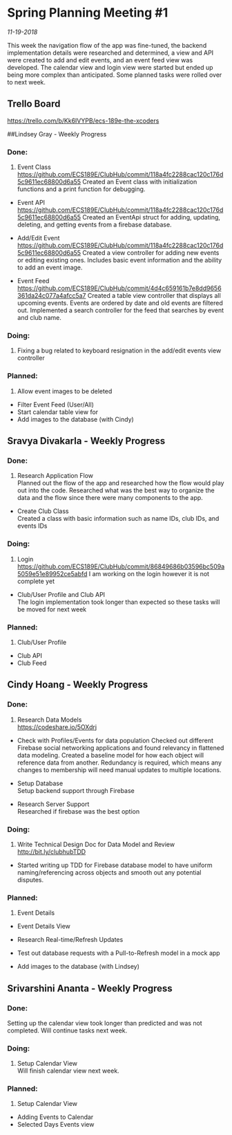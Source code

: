 # Spring Planning Meeting #1 
*11-19-2018*

This week the navigation flow of the app was fine-tuned, the backend implementation details were researched and determined, a view and API were created to add and edit events, and an event feed view was developed. The calendar view and login view were started but ended up being more complex than anticipated. Some planned tasks were rolled over to next week.

## Trello Board
https://trello.com/b/Kk6IVYPB/ecs-189e-the-xcoders


##Lindsey Gray - Weekly Progress

### Done:
1.  Event Class  
<https://github.com/ECS189E/ClubHub/commit/118a4fc2288cac120c176d5c9611ec68800d6a55>
Created an Event class with initialization functions and a print function for debugging.

* Event API 
<https://github.com/ECS189E/ClubHub/commit/118a4fc2288cac120c176d5c9611ec68800d6a55>
Created an EventApi struct for adding, updating, deleting, and getting events from a firebase database.

* Add/Edit Event 
<https://github.com/ECS189E/ClubHub/commit/118a4fc2288cac120c176d5c9611ec68800d6a55>
Created a view controller for adding new events or editing existing ones. Includes basic event information and the ability to add an event image.

* Event Feed 
<https://github.com/ECS189E/ClubHub/commit/4d4c659161b7e8dd9656361da24c077a4afcc5a7> 
Created a table view controller that displays all upcoming events. Events are ordered by date and old events are filtered out.
Implemented a search controller for the feed that searches by event and club name.

### Doing:
1. Fixing a bug related to keyboard resignation in the add/edit events view controller

### Planned:
1. Allow event images to be deleted 
* Filter Event Feed  (User/All)
* Start calendar table view for 
* Add images to the database (with Cindy)


## Sravya Divakarla - Weekly Progress

### Done:
1. Research Application Flow  
Planned out the flow of the app and researched how the flow would play out into the code. Researched what was the best way to organize the data and the flow since there were many components to the app. 

* Create Club Class  
Created a class with basic information such as name IDs, club IDs, and events IDs

### Doing:
1. Login  <https://github.com/ECS189E/ClubHub/commit/86849686b03596bc509a5059e51e89952ce5abfd>
I am working on the login however it is not complete yet

* Club/User Profile and Club API  
The login implementation took longer than expected so these tasks will be moved for next week

### Planned:
1. Club/User Profile
* Club API  
* Club Feed   


## Cindy Hoang  - Weekly Progress

### Done:
1. Research Data Models  
<https://codeshare.io/5OXdrj> 

*  Check with Profiles/Events for data population 
Checked out different Firebase social networking applications and found relevancy in flattened data modeling. Created a baseline model for how each object will reference data from another. Redundancy is required, which means any changes to membership will need manual updates to multiple locations.

* Setup Database  
Setup backend support through Firebase

* Research Server Support  
Researched if firebase was the best option

### Doing:
1. Write Technical Design Doc for Data Model and Review
<http://bit.ly/clubhubTDD>

* Started writing up TDD for Firebase database model to have uniform naming/referencing across objects and smooth out any potential disputes.

### Planned:
1. Event Details

* Event Details  View

* Research Real-time/Refresh Updates

* Test out database requests with a Pull-to-Refresh model in a mock app

* Add images to the database (with Lindsey)


## Srivarshini Ananta  - Weekly Progress

### Done:
Setting up the calendar view took longer than predicted and was not completed. Will continue tasks next week.

### Doing:
1. Setup Calendar View  
Will finish calendar view next week.

### Planned:
1. Setup Calendar View
* Adding Events to Calendar
* Selected Days Events view
